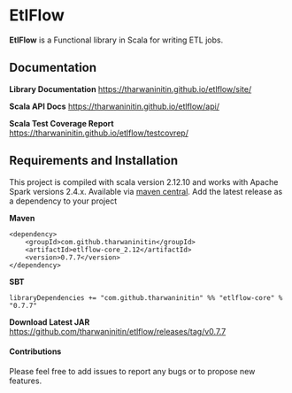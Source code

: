 EtlFlow
====

**EtlFlow** is a Functional library in Scala for writing ETL jobs.

## Documentation

__Library Documentation__  https://tharwaninitin.github.io/etlflow/site/

__Scala API Docs__ https://tharwaninitin.github.io/etlflow/api/

__Scala Test Coverage Report__  https://tharwaninitin.github.io/etlflow/testcovrep/

## Requirements and Installation
This project is compiled with scala version 2.12.10 and works with Apache Spark versions 2.4.x.
Available via [maven central](https://mvnrepository.com/artifact/com.github.tharwaninitin/etlflow-core). 
Add the latest release as a dependency to your project

__Maven__
```
<dependency>
    <groupId>com.github.tharwaninitin</groupId>
    <artifactId>etlflow-core_2.12</artifactId>
    <version>0.7.7</version>
</dependency>
```
__SBT__
```
libraryDependencies += "com.github.tharwaninitin" %% "etlflow-core" % "0.7.7"
```
__Download Latest JAR__ https://github.com/tharwaninitin/etlflow/releases/tag/v0.7.7

#### Contributions
Please feel free to add issues to report any bugs or to propose new features.
